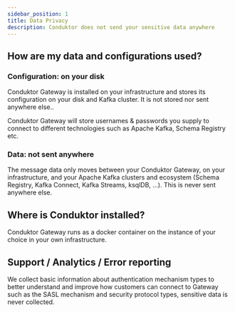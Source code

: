 ```yaml
---
sidebar_position: 1
title: Data Privacy
description: Conduktor does not send your sensitive data anywhere
---
```


## How are my data and configurations used?

### Configuration: on your disk

Conduktor Gateway is installed on your infrastructure and stores its configuration on your disk and Kafka cluster. It is not stored nor sent anywhere else.. 

Conduktor Gateway will store usernames & passwords you supply to connect to different technologies such as Apache Kafka, Schema Registry etc.

### Data: not sent anywhere

The message data only moves between your Conduktor Gateway, on your infrastructure, and your Apache Kafka clusters and ecosystem (Schema Registry, Kafka Connect, Kafka Streams, ksqlDB, ...). This is never sent anywhere else.

## Where is Conduktor installed?

Conduktor Gateway runs as a docker container on the instance of your choice in your own infrastructure.

## Support / Analytics / Error reporting

We collect basic information about authentication mechanism types to better understand and improve how customers can connect to Gateway such as the SASL mechanism and security protocol types, sensitive data is never collected.
